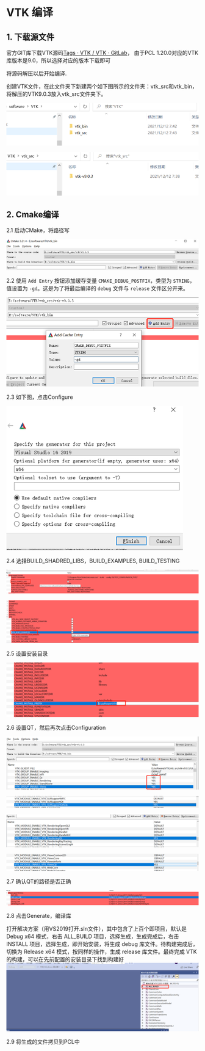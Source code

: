 # VTK 编译

## 1. 下载源文件

官方GIT库下载VTK源码[Tags · VTK / VTK · GitLab](https://gitlab.kitware.com/vtk/vtk/-/tags)， 由于PCL 1.20.0对应的VTK库版本是9.0，所以选择对应的版本下载即可

将源码解压以后开始编译. 

创建VTK文件，在此文件夹下新建两个如下图所示的文件夹：vtk_src和vtk_bin，将解压的VTK9.0.3放入vtk_src文件夹下。

![](https://github.com/stanshi2016/PCLLearning/blob/main/images/2021-12-12-07-44-38-image.png)

![](https://github.com/stanshi2016/PCLLearning/blob/main/images/2021-12-12-07-46-11-image.png)

## 2. Cmake编译

2.1 启动CMake，将路径写

![](https://github.com/stanshi2016/PCLLearning/blob/main/images/2021-12-12-07-47-48-image.png)

2.2 使用 `Add Entry` 按钮添加缓存变量 `CMAKE_DEBUG_POSTFIX`，类型为 `STRING`，值设置为 `-gd`。这是为了将最后编译的 `debug` 文件与 `release` 文件区分开来。

![](https://github.com/stanshi2016/PCLLearning/blob/main/images/2021-12-12-07-52-00-image.png)

2.3 如下图，点击Configure

<img src="https://github.com/stanshi2016/PCLLearning/blob/main/images/2021-12-12-07-53-41-image.png" title="" alt="" width="463">



2.4 选择BUILD_SHADRED_LIBS，BUILD_EXAMPLES, BUILD_TESTING

![](https://github.com/stanshi2016/PCLLearning/blob/main/images/2021-12-12-08-01-57-image.png)

![](https://github.com/stanshi2016/PCLLearning/blob/main/images/2021-12-12-08-02-25-image.png)

2.5 设置安装目录 

![](https://github.com/stanshi2016/PCLLearning/blob/main/images/2021-12-12-08-03-24-image.png)

2.6 设置QT，然后再次点击Configuration

![](https://github.com/stanshi2016/PCLLearning/blob/main/images/2021-12-12-11-36-23-image.png)

![](https://github.com/stanshi2016/PCLLearning/blob/main/images/2021-12-12-11-37-47-image.png)

![](https://github.com/stanshi2016/PCLLearning/blob/main/images/2021-12-12-11-39-07-image.png)

![](https://github.com/stanshi2016/PCLLearning/blob/main/images/2021-12-12-11-39-44-image.png)

2.7 确认QT的路径是否正确

![](https://github.com/stanshi2016/PCLLearning/blob/main/images/2021-12-12-08-09-56-image.png)

2.8 点击Generate，编译库

打开解决方案（用VS2019打开.sln文件），其中包含了上百个即项目，默认是 Debug x64 模式，右击 ALL_BUILD 项目，选择生成，生成完成后，右击 INSTALL 项目，选择生成，即开始安装，将生成 debug 库文件。待构建完成后，切换为 Release x64 模式，按同样的操作，生成 release 库文件。最终完成 VTK 的构建，可以在先前配置的安装目录下找到构建好
![](https://github.com/stanshi2016/PCLLearning/blob/main/images/2021-12-12-08-14-03-image.png)

2.9 将生成的文件拷贝到PCL中


